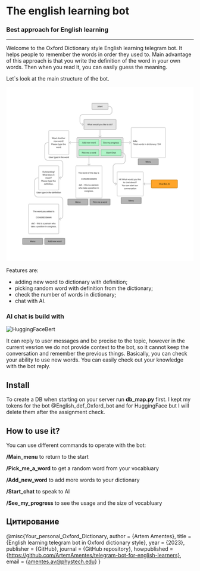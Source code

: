 # The english learning bot
### Best approach for English learning

<hr>
Welcome to the Oxford Dictionary style English learning telegram bot. It 
helps people to remember the words in order they used to.
Main advantage of this approach is that you write the definition of the word
in your own words. Then when you read it, you can easily guess the meaning.

Let`s look at the main structure of the bot. 

![The structure of the Telegram Bot](idea_pic.jpeg)

Features are: 
- adding new word to dictionary with definition; 
- picking random word with definition from the dictionary;
- check the number of words in dictionary;
- chat with AI.

### AI chat is build with 
![HuggingFaceBert](https://huggingface.co/bert-base-uncased)

It can reply to user messages and be precise to the topic, however in the 
current vesrion we do not provide context to the bot, so it cannot
keep the conversation and remember the previous things. Basically, you can 
check your ability to use new words. You can easily check out your
knowledge with the bot reply. 

## Install

To create a DB when starting on your server run **db_map.py** first. 
I kept my tokens for the bot @English_def_Oxford_bot and for HuggingFace
but I will delete them after the assignment check.

## How to use it? 

You can use different commands to operate with the bot:

**/Main_menu** to return to the start

**/Pick_me_a_word** to get a random word from your vocabluary
                        
**/Add_new_word** to add more words to your dictionary
                        
**/Start_chat** to speak to AI
                        
**/See_my_progress** to see the usage and the size of vocabluary

## Цитирование
@misc{Your_personal_Oxford_Dictionary,
  author = {Artem Amentes},
  title = {English learning telegram bot in Oxford dictionary style},
  year = {2023},
  publisher = {GitHub},
  journal = {GitHub repository},
  howpublished = {https://github.com/ArtemAmentes/telegram-bot-for-english-learners},
  email = {amentes.av@phystech.edu}
}